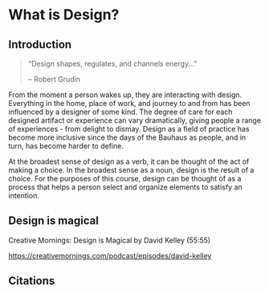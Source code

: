# What is Design?

## Introduction

> “Design shapes, regulates, and channels energy…”
> 
>– Robert Grudin

From the moment a person wakes up, they are interacting with design. Everything in the home, place of work, and journey to and from has been influenced by a designer of some kind. The degree of care for each designed artifact or experience can vary dramatically, giving people a range of experiences - from delight to dismay. Design as a field of practice has become more inclusive since the days of the Bauhaus as people, and in turn, has become harder to define.

At the broadest sense of design as a verb, it can be thought of the act of making a choice. In the broadest sense as a noun, design is the result of a choice. For the purposes of this course, design can be thought of as a process that helps a person select and organize elements to satisfy an intention.

## Design is magical

Creative Mornings: Design is Magical by David Kelley (55:55)

https://creativemornings.com/podcast/episodes/david-kelley

## Citations

